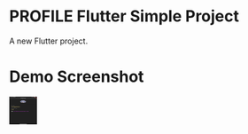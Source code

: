 # PROFILE Flutter Simple Project

A new Flutter project.

# Demo Screenshot
<img src="screenshot.png" width=50 height=50 alt="Demo Screenshot">
